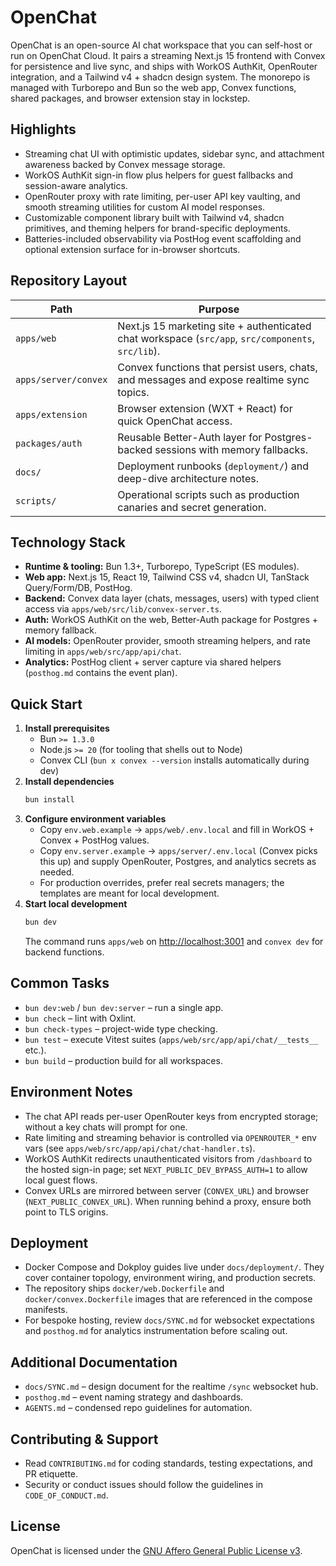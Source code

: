 # OpenChat

OpenChat is an open-source AI chat workspace that you can self-host or run on OpenChat Cloud. It pairs a streaming Next.js 15 frontend with Convex for persistence and live sync, and ships with WorkOS AuthKit, OpenRouter integration, and a Tailwind v4 + shadcn design system. The monorepo is managed with Turborepo and Bun so the web app, Convex functions, shared packages, and browser extension stay in lockstep.

## Highlights
- Streaming chat UI with optimistic updates, sidebar sync, and attachment awareness backed by Convex message storage.
- WorkOS AuthKit sign-in flow plus helpers for guest fallbacks and session-aware analytics.
- OpenRouter proxy with rate limiting, per-user API key vaulting, and smooth streaming utilities for custom AI model responses.
- Customizable component library built with Tailwind v4, shadcn primitives, and theming helpers for brand-specific deployments.
- Batteries-included observability via PostHog event scaffolding and optional extension surface for in-browser shortcuts.

## Repository Layout
| Path | Purpose |
| --- | --- |
| `apps/web` | Next.js 15 marketing site + authenticated chat workspace (`src/app`, `src/components`, `src/lib`). |
| `apps/server/convex` | Convex functions that persist users, chats, and messages and expose realtime sync topics. |
| `apps/extension` | Browser extension (WXT + React) for quick OpenChat access. |
| `packages/auth` | Reusable Better-Auth layer for Postgres-backed sessions with memory fallbacks. |
| `docs/` | Deployment runbooks (`deployment/`) and deep-dive architecture notes. |
| `scripts/` | Operational scripts such as production canaries and secret generation. |

## Technology Stack
- **Runtime & tooling:** Bun 1.3+, Turborepo, TypeScript (ES modules).
- **Web app:** Next.js 15, React 19, Tailwind CSS v4, shadcn UI, TanStack Query/Form/DB, PostHog.
- **Backend:** Convex data layer (chats, messages, users) with typed client access via `apps/web/src/lib/convex-server.ts`.
- **Auth:** WorkOS AuthKit on the web, Better-Auth package for Postgres + memory fallback.
- **AI models:** OpenRouter provider, smooth streaming helpers, and rate limiting in `apps/web/src/app/api/chat`.
- **Analytics:** PostHog client + server capture via shared helpers (`posthog.md` contains the event plan).

## Quick Start
1. **Install prerequisites**
   - Bun `>= 1.3.0`
   - Node.js `>= 20` (for tooling that shells out to Node)
   - Convex CLI (`bun x convex --version` installs automatically during dev)
2. **Install dependencies**
   ```bash
   bun install
   ```
3. **Configure environment variables**
   - Copy `env.web.example` → `apps/web/.env.local` and fill in WorkOS + Convex + PostHog values.
   - Copy `env.server.example` → `apps/server/.env.local` (Convex picks this up) and supply OpenRouter, Postgres, and analytics secrets as needed.
   - For production overrides, prefer real secrets managers; the templates are meant for local development.
4. **Start local development**
   ```bash
   bun dev
   ```
   The command runs `apps/web` on <http://localhost:3001> and `convex dev` for backend functions.

## Common Tasks
- `bun dev:web` / `bun dev:server` – run a single app.
- `bun check` – lint with Oxlint.
- `bun check-types` – project-wide type checking.
- `bun test` – execute Vitest suites (`apps/web/src/app/api/chat/__tests__` etc.).
- `bun build` – production build for all workspaces.

## Environment Notes
- The chat API reads per-user OpenRouter keys from encrypted storage; without a key chats will prompt for one.
- Rate limiting and streaming behavior is controlled via `OPENROUTER_*` env vars (see `apps/web/src/app/api/chat/chat-handler.ts`).
- WorkOS AuthKit redirects unauthenticated visitors from `/dashboard` to the hosted sign-in page; set `NEXT_PUBLIC_DEV_BYPASS_AUTH=1` to allow local guest flows.
- Convex URLs are mirrored between server (`CONVEX_URL`) and browser (`NEXT_PUBLIC_CONVEX_URL`). When running behind a proxy, ensure both point to TLS origins.

## Deployment
- Docker Compose and Dokploy guides live under `docs/deployment/`. They cover container topology, environment wiring, and production secrets.
- The repository ships `docker/web.Dockerfile` and `docker/convex.Dockerfile` images that are referenced in the compose manifests.
- For bespoke hosting, review `docs/SYNC.md` for websocket expectations and `posthog.md` for analytics instrumentation before scaling out.

## Additional Documentation
- `docs/SYNC.md` – design document for the realtime `/sync` websocket hub.
- `posthog.md` – event naming strategy and dashboards.
- `AGENTS.md` – condensed repo guidelines for automation.

## Contributing & Support
- Read `CONTRIBUTING.md` for coding standards, testing expectations, and PR etiquette.
- Security or conduct issues should follow the guidelines in `CODE_OF_CONDUCT.md`.

## License

OpenChat is licensed under the [GNU Affero General Public License v3](LICENSE).
